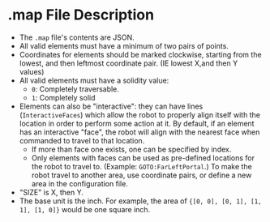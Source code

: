 # .map File Description
 - The `.map` file's contents are JSON.
 - All valid elements must have a minimum of two pairs of points.
 - Coordinates for elements should be marked clockwise, starting from the lowest, and then leftmost coordinate pair. (IE lowest X,and then Y values)
 - All valid elements must have a solidity value:
    - `0`: Completely traversable.
    - `1`: Completely solid
 - Elements can also be "interactive": they can have lines (`InteractiveFaces`) which allow the robot to properly align itself with the location in order to perform some action at it. By default, if an element has an interactive "face", the robot will align with the nearest face when commanded to travel to that location.
    - If more than face one exists, one can be specified by index.
    - Only elements with faces can be used as pre-defined locations for the robot to travel to. (Example: `GOTO:FarLeftPortal`.) To make the robot travel to another area, use coordinate pairs, or define a new area in the configuration file.
 - "SIZE" is X, then Y.
 - The base unit is the inch. For example, the area of `{[0, 0], [0, 1], [1, 1], [1, 0]}` would be one square inch.